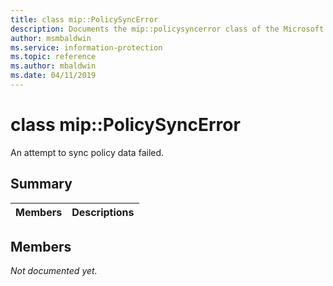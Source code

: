 ```yaml
---
title: class mip::PolicySyncError 
description: Documents the mip::policysyncerror class of the Microsoft Information Protection (MIP) SDK.
author: msmbaldwin
ms.service: information-protection
ms.topic: reference
ms.author: mbaldwin
ms.date: 04/11/2019
---
```


# class mip::PolicySyncError 
An attempt to sync policy data failed.
  
## Summary
 Members                        | Descriptions                                
--------------------------------|---------------------------------------------
  
## Members
_Not documented yet._
